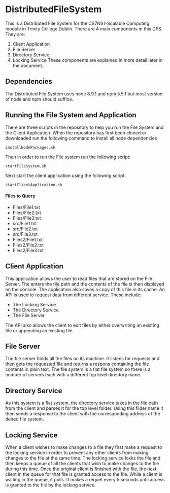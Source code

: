# DistributedFileSystem
This is a Distributed File System for the CS7NS1-Scalable Computing module in Trinity College Dublin. There are 4 main components in this DFS. They are:
1. Client Application
2. File Server
3. Directory Service
4. Locking Service
These components are explained in more detail later in the document.

## Dependencies
The Distributed File System uses node 8.9.1 and npm 5.5.1 but most version of node and npm should suffice.

## Running the File System and Application
There are three scripts in the repository to help you run the File System and the Client Application. When the repository has first been cloned or downloaded run the following command to install all node dependencies
```
installNodePackages.sh
```

Then in order to run the File system run the following script:
```
startFileSystem.sh
```

Next start the client application using the following script:
```
startClientApplication.sh
```

#### Files to Query
- Files/File1.txt
- Files/File2.txt
- Files/File3.txt
- src/File1.txt
- src/File2.txt
- src/File3.txt
- Files2/File1.txt
- Files2/File2.txt
- Files2/File3.txt

## Client Application
This application allows the user to read files that are stored on the File Server. The enters the file path and the contents of the file is then displayed on the console. The application also saves a copy of this file in its cache. An API is used to request data from different service. These include:
- The Locking Service
- The Directory Service
- The File Server

The API also allows the client to edit files by either overwriting an existing file or appending an existing file.

## File Server
The file server holds all the files on its machine. It listens for requests and then gets the requested file and returns a respons containing the file contents in plain text. The file system is a flat file system so there is a number of servers each with a different top level directory name.

## Directory Service
As this system is a flat system, the directory service takes in the file path from the client and parses it for the top level folder. Using this filder name it then sends a response to the client with the corresponding address of the deired file system.

## Locking Service
When a client wishes to make changes to a file they first make a request to the locking service in order to prevent any other clients from making changes to the file at the same time. The locking service loxks the file and then keeps a queue of all the clients that wish to make changes to the file during this time. Once the original client is finished with the file, the next client in the queue for that file is granted access to the file.
While a client is waiting in the queue, it polls. It makes a requet every 5 seconds until access is granted to the file by the locking service.
